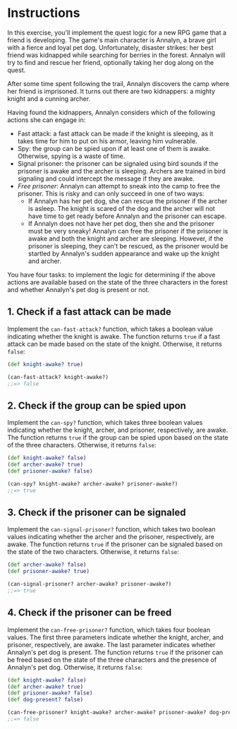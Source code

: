 # Instructions

In this exercise, you'll implement the quest logic for a new RPG game that a friend is developing.
The game's main character is Annalyn, a brave girl with a fierce and loyal pet dog.
Unfortunately, disaster strikes: her best friend was kidnapped while searching for berries in the forest.
Annalyn will try to find and rescue her friend, optionally taking her dog along on the quest.

After some time spent following the trail, Annalyn discovers the camp where her friend is imprisoned.
It turns out there are two kidnappers: a mighty knight and a cunning archer.

Having found the kidnappers, Annalyn considers which of the following actions she can engage in:

- Fast attack: a fast attack can be made if the knight is sleeping, as it takes time for him to put on his armor, leaving him vulnerable.
- Spy: the group can be spied upon if at least one of them is awake.
  Otherwise, spying is a waste of time.
- Signal prisoner: the prisoner can be signaled using bird sounds if the prisoner is awake and the archer is sleeping.
  Archers are trained in bird signaling and could intercept the message if they are awake.
- _Free prisoner_: Annalyn can attempt to sneak into the camp to free the prisoner.
  This is risky and can only succeed in one of two ways:
  - If Annalyn has her pet dog, she can rescue the prisoner if the archer is asleep.
    The knight is scared of the dog and the archer will not have time to get ready before Annalyn and the prisoner can escape.
  - If Annalyn does not have her pet dog, then she and the prisoner must be very sneaky!
    Annalyn can free the prisoner if the prisoner is awake and both the knight and archer are sleeping.
    However, if the prisoner is sleeping, they can't be rescued, as the prisoner would be startled by Annalyn's sudden appearance and wake up the knight and archer.

You have four tasks: to implement the logic for determining if the above actions are available based on the state of the three characters in the forest and whether Annalyn's pet dog is present or not.

## 1. Check if a fast attack can be made

Implement the `can-fast-attack?` function, which takes a boolean value indicating whether the knight is awake.
The function returns `true` if a fast attack can be made based on the state of the knight.
Otherwise, it returns `false`:

```clojure
(def knight-awake? true)

(can-fast-attack? knight-awake?)
;;=> false
```

## 2. Check if the group can be spied upon

Implement the `can-spy?` function, which takes three boolean values indicating whether the knight, archer, and prisoner, respectively, are awake.
The function returns `true` if the group can be spied upon based on the state of the three characters.
Otherwise, it returns `false`:

```clojure
(def knight-awake? false)
(def archer-awake? true)
(def prisoner-awake? false)

(can-spy? knight-awake? archer-awake? prisoner-awake?)
;;=> true
```

## 3. Check if the prisoner can be signaled

Implement the `can-signal-prisoner?` function, which takes two boolean values indicating whether the archer and the prisoner, respectively, are awake.
The function returns `true` if the prisoner can be signaled based on the state of the two characters.
Otherwise, it returns `false`:

```clojure
(def archer-awake? false)
(def prisoner-awake? true)

(can-signal-prisoner? archer-awake? prisoner-awake?)
;;=> true
```

## 4. Check if the prisoner can be freed

Implement the `can-free-prisoner?` function, which takes four boolean values.
The first three parameters indicate whether the knight, archer, and prisoner, respectively, are awake.
The last parameter indicates whether Annalyn's pet dog is present.
The function returns `true` if the prisoner can be freed based on the state of the three characters and the presence of Annalyn's pet dog.
Otherwise, it returns `false`:

```clojure
(def knight-awake? false)
(def archer-awake? true)
(def prisoner-awake? false)
(def dog-present? false)

(can-free-prisoner? knight-awake? archer-awake? prisoner-awake? dog-present?)
;;=> false
```
